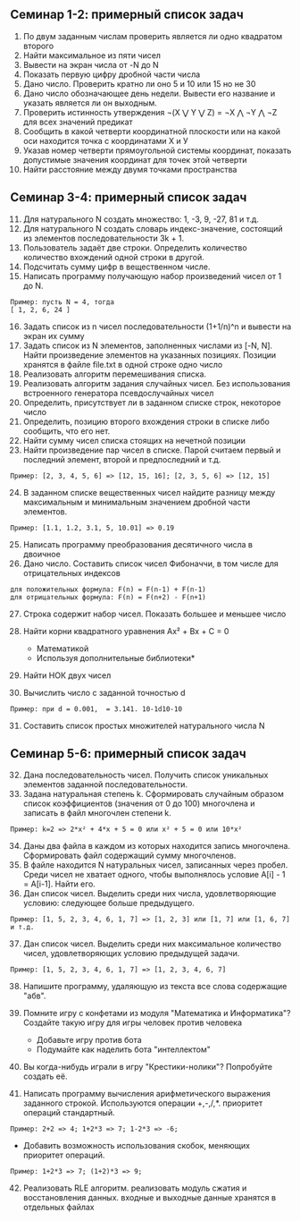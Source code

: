 ## Семинар 1-2: примерный список задач

1. По двум заданным числам проверить является ли одно квадратом второго 
2. Найти максимальное из пяти чисел
3. Вывести на экран числа от -N до N
4. Показать первую цифру дробной части числа
5. Дано число. Проверить кратно ли оно 5 и 10 или 15 но не 30
6. Дано число обозначающее день недели. Вывести его название и указать является ли он выходным.
7. Проверить истинность утверждения ¬(X ⋁ Y ⋁ Z) = ¬X ⋀ ¬Y ⋀ ¬Z для всех значений предикат
8. Сообщить в какой четверти координатной плоскости или на какой оси находится точка с координатами Х и У 
9. Указав номер четверти прямоугольной системы координат, показать допустимые значения координат для точек этой четверти
10. Найти расстояние между двумя точками пространства

## Семинар 3-4: примерный список задач

11. Для натурального N создать множество: 1, -3, 9, -27, 81 и т.д.
12. Для натурального N создать словарь индекс-значение, состоящий из элементов последовательности 3k + 1.
13. Пользователь задаёт две строки. Определить количество количество вхождений одной строки в другой.
14. Подсчитать сумму цифр в вещественном числе.
15. Написать программу получающую набор произведений чисел от 1 до N.
```
Пример: пусть N = 4, тогда
[ 1, 2, 6, 24 ]
```
16. Задать список из n чисел последовательности (1+1/n)^n и вывести на экран их сумму
17. Задать список из N элементов, заполненных числами из [-N, N]. Найти произведение элементов на указанных позициях. Позиции хранятся в файле file.txt в одной строке одно число
18. Реализовать алгоритм перемешивания списка. 
19. Реализовать алгоритм задания случайных чисел. Без использования встроенного генератора псевдослучайных чисел
20. Определить, присутствует ли в заданном списке строк, некоторое число 
21. Определить, позицию второго вхождения строки в списке либо сообщить, что его нет.
22. Найти сумму чисел списка стоящих на нечетной позиции
23. Найти произведение пар чисел в списке. Парой считаем первый и последний элемент, второй и предпоследний и т.д. 
```
Пример: [2, 3, 4, 5, 6] => [12, 15, 16]; [2, 3, 5, 6] => [12, 15] 
```
24. В заданном списке вещественных чисел найдите разницу между максимальным и минимальным значением дробной части элементов.
```
Пример: [1.1, 1.2, 3.1, 5, 10.01] => 0.19
```
25. Написать программу преобразования десятичного числа в двоичное
26. Дано число. Составить список чисел Фибоначчи, в том числе для отрицательных индексов
```
для положительных формула: F(n) = F(n-1) + F(n-1)
для отрицательных формула: F(n) = F(n+2) - F(n+1)
```
27. Строка содержит набор чисел. Показать большее и меньшее число
28. Найти корни квадратного уравнения Ax² + Bx + C = 0
    * Математикой
    * Используя дополнительные библиотеки*

29. Найти НОК двух чисел
30. Вычислить число  c заданной точностью d
```
Пример: при d = 0.001,  = 3.141. 10-1d10-10
```
31. Составить список простых множителей натурального числа N

## Семинар 5-6: примерный список задач

32. Дана последовательность чисел. Получить список уникальных элементов заданной последовательности.
33. Задана натуральная степень k. Сформировать случайным образом список коэффициентов (значения от 0 до 100) многочлена и записать в файл многочлен степени k. 
```
Пример: k=2 => 2*x² + 4*x + 5 = 0 или x² + 5 = 0 или 10*x²
```
34. Даны два файла в каждом из которых находится запись многочлена. Сформировать файл содержащий сумму многочленов.
35. В файле находится N натуральных чисел, записанных через пробел. Среди чисел не хватает одного, чтобы выполнялось условие A[i] - 1 = A[i-1]. Найти его.
36. Дан список чисел. Выделить среди них числа, удовлетворяющие условию: следующее больше предыдущего. 
```
Пример: [1, 5, 2, 3, 4, 6, 1, 7] => [1, 2, 3] или [1, 7] или [1, 6, 7] и т.д.
```
37. Дан список чисел. Выделить среди них максимальное количество чисел, удовлетворяющих условию предыдущей задачи. 
```
Пример: [1, 5, 2, 3, 4, 6, 1, 7] => [1, 2, 3, 4, 6, 7]
```
38. Напишите программу, удаляющую из текста все слова содержащие "абв".
39. Помните игру с конфетами из модуля "Математика и Информатика"? Создайте такую игру для игры человек против человека
    * Добавьте игру против бота
    * Подумайте как наделить бота "интеллектом" 

40. Вы когда-нибудь играли в игру "Крестики-нолики"? Попробуйте создать её.
41. Написать программу вычисления арифметического выражения заданного строкой. Используются операции +,-,/,*. приоритет операций стандартный. 
```
Пример: 2+2 => 4; 1+2*3 => 7; 1-2*3 => -6; 
```
* Добавить возможность использования скобок, меняющих приоритет операций. 

```
Пример: 1+2*3 => 7; (1+2)*3 => 9;
```
42. Реализовать RLE алгоритм. реализовать модуль сжатия и восстановления данных.
входные и выходные данные хранятся в отдельных файлах

